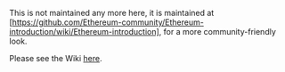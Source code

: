 This is not maintained any more here, it is maintained at [https://github.com/Ethereum-community/Ethereum-introduction/wiki/Ethereum-introduction], for a more community-friendly look.

Please see the Wiki [here](https://github.com/jamesray1/Ethereum-introduction/wiki/Ethereum-introduction).
